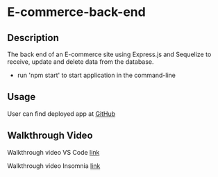 # E-commerce-back-end

## Description

The back end of an E-commerce site using Express.js and Sequelize to receive, update and delete data from the database.
- run 'npm start' to start application in the command-line

## Usage

User can find deployed app at [GitHub](https://github.com/Babylex710/E-commerce-back-end)


## Walkthrough Video

Walkthrough video VS Code [link](https://drive.google.com/file/d/1phiM3OxKdlDH0f8UlZBJdzFdloQvCLdP/view)

Walkthrough video Insomnia [link](https://drive.google.com/file/d/1n4ja3NdYOKx4uaAbmV5_3LWNQZMqz0XI/view)
